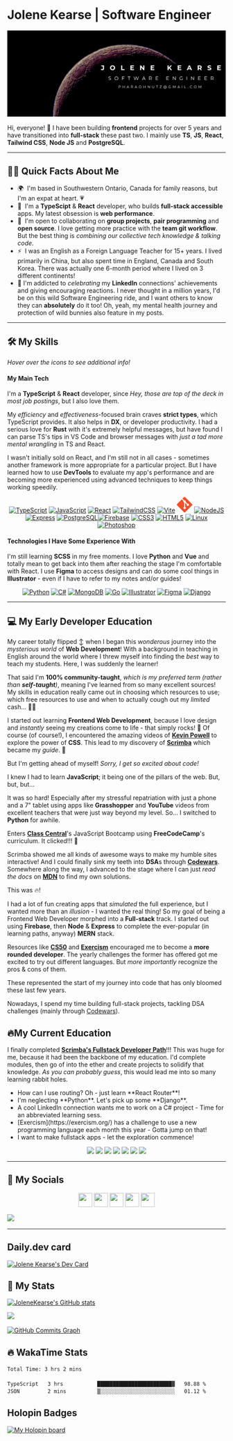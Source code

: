 
  <h1>Jolene Kearse | Software Engineer <img src="https://komarev.com/ghpvc/?username=JoleneKearse&style=flat-square&color=blue" alt=""/></h1>

<img src="github-readme.png">

Hi, everyone! 👋 I have been building **frontend** projects for over 5 years and have transitioned into **full-stack** these past two.  I mainly use **TS**, **JS**, **React**, **Tailwind CSS**, **Node JS** and **PostgreSQL**.

<hr>

## 🏃‍♀️ Quick Facts About Me

- 🌍  I'm based in Southwestern Ontario, Canada for family reasons, but I'm an expat at heart. 💗
- 🧠  I'm a **TypeScipt** & **React** developer, who builds **full-stack accessible** apps.  My latest obsession is **web performance**.
- 🤝  I'm open to collaborating on **group projects**, **pair programming** and **open source**. I love getting more practice with the **team git workflow**. But the best thing is *combining our collective tech knowledge & talking code*.
- ⚡  I was an English as a Foreign Language Teacher for 15+ years. I lived primarily in China, but also spent time in England, Canada and South Korea. There was actually one 6-month period where I lived on 3 different continents!
- 🥰 I'm addicted to _celebrating_ my **LinkedIn** connections' achievements and giving encouraging reactions.  I never thought in a million years, I'd be on this wild Software Engineering ride, and I want others to know they can **absolutely** do it too!  Oh, yeah, my mental health journey and protection of wild bunnies also feature in my posts.
<hr>

## 🛠️ My Skills

_Hover over the icons to see additional info!_

#### My Main Tech 

I'm a **TypeScript** & **React** developer, since _Hey, those are top of the deck in most job postings_, but I also love them.  

My _efficiency_ and _effectiveness_-focused brain craves **strict types**, which TypeScript provides.  It also helps in **DX**, or developer productivity.  I had a serious love for **Rust** with it's extremely helpful messages, but have found I can parse TS's tips in VS Code and browser messages with _just a tad more mental wrangling_ in TS and React.  

I wasn't initially sold on React, and I'm still not in all cases - sometimes another framework is more appropriate for a particular project.  But I have learned how to use **DevTools** to evaluate my app's performance and are becoming more experienced using advanced techniques to keep things working speedily.

<p align="center">
<a href="https://www.typescriptlang.org/" target="_blank" rel="noreferrer"><img src="https://raw.githubusercontent.com/danielcranney/readme-generator/main/public/icons/skills/typescript-colored.svg" width="36" height="36" alt="TypeScript" title="TypeScript: I love strictly-typed languages, so this satisfies this need in the JS realm." /></a>
<a href="https://developer.mozilla.org/en-US/docs/Web/JavaScript" target="_blank" rel="noreferrer"><img src="https://raw.githubusercontent.com/danielcranney/readme-generator/main/public/icons/skills/javascript-colored.svg" width="36" height="36" alt="JavaScript" title="JavaScript: My main language - I can even tackle 4 kyu codewars katas in it!"/></a>
<a href="https://reactjs.org/" target="_blank" rel="noreferrer"><img src="https://raw.githubusercontent.com/danielcranney/readme-generator/main/public/icons/skills/react-colored.svg" width="36" height="36" alt="React" title="React: My very first framework; working to get more and more advanced"/></a>
<a href="https://tailwindcss.com/" target="_blank" rel="noreferrer"><img src="https://raw.githubusercontent.com/danielcranney/readme-generator/main/public/icons/skills/tailwindcss-colored.svg" width="36" height="36" alt="TailwindCSS" title="Tailwind CSS: I'm now a full on convert" /></a>
<a href="https://vitejs.dev/" target="_blank" rel="noreferrer"><img src="https://raw.githubusercontent.com/danielcranney/readme-generator/main/public/icons/skills/vite-colored.svg" width="36" height="36" alt="Vite" title="Vite: A speedy build tool with great plugins to expand it's capabilities." /></a>
<a href="https://www.adobe.com/uk/products/photoshop.html" target="_blank" rel="noreferrer"><img src="https://github.com/devicons/devicon/blob/master/icons/git/git-original.svg" width="36" height="36" alt="Git" title="Git: Experience working with teams not just little old me"/></a>
    <a href="https://nodejs.org/en/" target="_blank" rel="noreferrer"><img src="https://raw.githubusercontent.com/danielcranney/readme-generator/main/public/icons/skills/nodejs-colored.svg" width="36" height="36" alt="NodeJS" title="NodeJS: Still a strong contender" /></a>
  <a href="https://expressjs.com/" target="_blank" rel="noreferrer"><img src="https://raw.githubusercontent.com/danielcranney/readme-generator/main/public/icons/skills/express-colored.svg" width="36" height="36" alt="Express" title="Express: A simple Node JS framework" /></a>
  <a href="https://www.postgresql.org/" target="_blank" rel="noreferrer"><img src="https://raw.githubusercontent.com/danielcranney/readme-generator/main/public/icons/skills/postgresql-colored.svg" width="36" height="36" alt="PostgreSQL" title="PostgreSQL: I love the simplicity & power of this database tech! /></a> 
<a href="https://firebase.google.com/" target="_blank" rel="noreferrer"><img src="https://raw.githubusercontent.com/danielcranney/readme-generator/main/public/icons/skills/firebase-colored.svg" width="36" height="36" alt="Firebase" title="Firebase: A solid & simple backend" /></a>
<a href="https://www.w3.org/TR/CSS/#css" target="_blank" rel="noreferrer"><img src="https://raw.githubusercontent.com/danielcranney/readme-generator/main/public/icons/skills/css3-colored.svg" width="36" height="36" alt="CSS3" title="CSS3: My go-to happy place"/></a>
<a href="https://developer.mozilla.org/en-US/docs/Glossary/HTML5" target="_blank" rel="noreferrer"><img src="https://raw.githubusercontent.com/danielcranney/readme-generator/main/public/icons/skills/html5-colored.svg" width="36" height="36" alt="HTML5" title="HTML5: Practice using forms, meter, abbr, and other obscure tags"/></a>
<a href="https://www.linux.org" target="_blank" rel="noreferrer"><img src="https://raw.githubusercontent.com/danielcranney/readme-generator/main/public/icons/skills/linux-colored.svg" width="36" height="36" alt="Linux" title="Linux: I love using Fedora WSL2 to code even though it adds higher complexity" /></a>
<a href="https://www.adobe.com/uk/products/photoshop.html" target="_blank" rel="noreferrer"><img src="https://raw.githubusercontent.com/danielcranney/readme-generator/main/public/icons/skills/photoshop-colored.svg" width="36" height="36" alt="Photoshop" title="Photoshop: My mainstay for roughly 20 years"/></a>
</p>

#### Technologies I Have Some Experience With

I'm still learning **SCSS** in my free moments. I love **Python** and **Vue** and totally mean to get back into them after reaching the stage I'm comfortable with React. I use **Figma** to access designs and can do some cool things in **Illustrator** - even if I have to refer to my notes and/or guides!

<p align="center">
<a href="https://www.python.org/" target="_blank" rel="noreferrer"><img src="https://raw.githubusercontent.com/danielcranney/readme-generator/main/public/icons/skills/python-colored.svg" width="36" height="36" alt="Python" title="Python: My go-to for utility apps"/></a>
<a href="https://docs.microsoft.com/en-us/dotnet/csharp/" target="_blank" rel="noreferrer"><img src="https://raw.githubusercontent.com/danielcranney/readme-generator/main/public/icons/skills/csharp-colored.svg" width="36" height="36" alt="C#" title="C#: I loved speed learning this to work on a collaborative project."/></a>                 
  <a href="https://www.mongodb.com/" target="_blank" rel="noreferrer"><img src="https://raw.githubusercontent.com/danielcranney/readme-generator/main/public/icons/skills/mongodb-colored.svg" width="36" height="36" alt="MongoDB" title="MongoDB: I have experience although I've moved more towards SQL" /></a>
<a href="https://go.dev/doc/" target="_blank" rel="noreferrer"><img src="https://raw.githubusercontent.com/danielcranney/readme-generator/main/public/icons/skills/go-colored.svg" width="36" height="36" alt="Go" title="Go: Had to take a tiny step back to focus on Rust, but will definitely return!" /></a>
<a href="adobe.com/uk/products/illustrator.html" target="_blank" rel="noreferrer"><img src="https://raw.githubusercontent.com/danielcranney/readme-generator/main/public/icons/skills/illustrator-colored.svg" width="36" height="36" alt="Illustrator" title="Illustrator: Need to refer to notes, but capable"/></a>
<a href="https://www.figma.com/" target="_blank" rel="noreferrer"><img src="https://raw.githubusercontent.com/danielcranney/readme-generator/main/public/icons/skills/figma-colored.svg" width="36" height="36" alt="Figma" title="Figma: Read-only at this stage"/></a>
<a href="https://www.djangoproject.com/" target="_blank" rel="noreferrer"><img src="https://raw.githubusercontent.com/danielcranney/readme-generator/main/public/icons/skills/django-colored.svg" width="36" height="36" alt="Django" title="Django: I've just started using this, but already love it!" /></a>                
</p>

<hr>

## 💻 My Early Developer Education

My career totally flipped ↕️ when I began this *wonderous* journey into the *mysterious world* of **Web Development**!  With a background in teaching in English around the world where I threw myself into finding the *best* way to teach my students.  Here, I was suddenly the learner!

That said I'm **100% community-taught**, _which is my preferred term (rather than **self-taught**)_, meaning I've learned from so many excellent sources!   My skills in education really came out in choosing which resources to use; which free resources to use and when to actually cough out my *limited* cash... 🫦🤑

I started out learning **Frontend Web Development**, because I love design and *instantly* seeing my creations come to life - that simply rocks! 🎸  Of course (of course!), I encountered the amazing videos of **[Kevin Powell](https://www.kevinpowell.co/)** to explore the power of **CSS**.  This lead to my discovery of **[Scrimba](https://scrimba.com/)** which became my *guide*. 🧭

But I'm getting ahead of myself!  *Sorry, I get so excited about code!*

I knew I had to learn **JavaScript**; it being one of the pillars of the web.  But, but, but...

It was so hard!  Especially after my stressful repatriation with just a phone and a 7" tablet using apps like **Grasshopper** and **YouTube** videos from excellent teachers that were just way beyond my level.  So... I switched to **Python** for awhile.

Enters **[Class Central](https://www.youtube.com/results?search_query=class+central+javascript)**'s JavaScript Bootcamp using **FreeCodeCamp**'s curriculum.  It clicked!!!  💃  

Scrimba showed me all kinds of awesome ways to make my humble sites interactive!  And I could finally sink my teeth into **DSA**s through **[Codewars](https://www.codewars.com/)**.  Somewhere along the way, I advanced to the stage where I can just _read the docs_ on **[MDN](https://developer.mozilla.org/en-US//)** to find my own solutions.

This was 🔥!  

I had a lot of fun creating apps that *simulated* the full experience, but I wanted more than an *illusion* - I wanted the real thing!  So my goal of being a Frontend Web Developer morphed into a **Full-stack** track.  I started out using **Firebase**, then **Node** & **Express** to complete the ever-popular (in learning paths, anyway) **MERN** stack.

Resources like **[CS50](https://pll.harvard.edu/course/cs50-introduction-computer-science)** and **[Exercism](https://exercism.org/)** encouraged me to become a **more rounded developer**.  The yearly challenges the former has offered got me excited to try out different languages.  But *more importantly* recognize the pros & cons of them.  

These represented the start of my journey into code that has only bloomed these last few years.  

Nowadays, I spend my time building full-stack projects, tackling DSA challenges (mainly through [Codewars](https://www.codewars.com/users/PharaohNutz)). 

## 🔥My Current Education

I finally completed **[Scrimba's Fullstack Developer Path](https://scrimba.com/fullstack-path-c0fullstack)**!!!  This was huge for me, because it had been the backbone of my education.  I'd complete modules, then go of into the ether and create projects to solidify that knowledge.  _As you can probably guess_, this would lead me into so many learning rabbit holes.  

<ul>
  <li>How can I use routing? Oh - just learn **React Router**!</li>
  <li>I'm neglecting **Python**.  Let's pick up some **Django**.</li>
  <li>A cool LinkedIn connection wants me to work on a C# project - Time for an abbreviated learning sess.</li>
  <li>[Exercism](https://exercism.org/) has a challenge to use a new programming language each month this year - Gotta jump on that!</li>
  <li>I want to make fullstack apps - let the exploration commence!</li>
</ul>



<p align="center">
  <a href="https://scrimba.com/" target="_blank" rel="noreferrer"><img src="https://img.shields.io/badge/scrimba-2B283A?style=for-the-badge&logo=scrimba&logoColor=white"></a> <a href="https://www.freecodecamp.org/" target="_blank" rel="noreferrer"><img src="https://img.shields.io/badge/freecodecamp-27273D?style=for-the-badge&logo=freecodecamp&logoColor=white"></a>  <a href="https://developer.mozilla.org/en-US//" target="_blank" rel="noreferrer"><img src="https://img.shields.io/badge/MDN_Web_Docs-black?style=for-the-badge&logo=mdnwebdocs&logoColor=white"></a>  <a href="https://www.udemy.com/" target="_blank" rel="noreferrer"><img src="https://img.shields.io/badge/Udemy-EC5252?style=for-the-badge&logo=Udemy&logoColor=white"></a>  <a href="https://www.futurelearn.com/" target="_blank" rel="noreferrer"><img src="https://img.shields.io/badge/Future%20Learn-000000?style=for-the-badge&logo=futurelearn&logoColor=white"></a>  <a href="https://www.edx.org/" target="_blank" rel="noreferrer"><img src="https://img.shields.io/badge/Edx-193A3E?style=for-the-badge&logo=edx&logoColor=white"></a>  <a href="https://www.coursera.org/" target="_blank" rel="noreferrer"><img src="https://img.shields.io/badge/Coursera-0056D2?style=for-the-badge&logo=Coursera&logoColor=white"></a>
</p>

<hr>

## 📣 My Socials

<p align="center"> <a href="https://www.linkedin.com/in/jolene-kearse-2562ba218/" target="_blank" rel="noreferrer"><img src="https://raw.githubusercontent.com/danielcranney/readme-generator/main/public/icons/socials/linkedin.svg" width="32" height="32" /></a> 
<a href="https://www.github.com/JoleneKearse" target="_blank" rel="noreferrer"><img src="https://raw.githubusercontent.com/danielcranney/readme-generator/main/public/icons/socials/github.svg" width="32" height="32" /></a> 
<a href="https://discord.com/users/Jolene#8258" target="_blank" rel="noreferrer"><img src="https://raw.githubusercontent.com/danielcranney/readme-generator/main/public/icons/socials/discord.svg" width="32" height="32" /></a>
<a href="https://www.twitter.com/FromJolene" target="_blank" rel="noreferrer"><img src="https://raw.githubusercontent.com/danielcranney/readme-generator/main/public/icons/socials/twitter.svg" width="32" height="32" /></a> 
<a href="https://www.codepen.io/EnglishWithJolene" target="_blank" rel="noreferrer"><img src="https://raw.githubusercontent.com/danielcranney/readme-generator/main/public/icons/socials/codepen.svg" width="32" height="32" /></a>

<a href="https://www.twitter.com/FromJolene" target="_blank" rel="noreferrer"><img
                  src="https://img.shields.io/twitter/follow/FromJolene?logo=twitter&style=for-the-badge&color=0891b2&labelColor=1c1917"
                /></a>

<hr>

## Daily.dev card 

<a href="https://app.daily.dev/jolenek"><img src="https://api.daily.dev/devcards/v2/uquWdygd7S7azFvRNHB8n.png?type=default&r=ckh" width="356" alt="Jolene Kearse's Dev Card"/></a>
  
## 🧮 My Stats

<a href="http://www.github.com/JoleneKearse"><img src="https://github-readme-stats.vercel.app/api?username=JoleneKearse&show_icons=true&hide=&count_private=true&title_color=0891b2&text_color=ffffff&icon_color=0891b2&bg_color=1c1917&hide_border=true&show_icons=true" alt="JoleneKearse's GitHub stats" /></a>

<a href="http://www.github.com/JoleneKearse"><img src="https://github-readme-streak-stats.herokuapp.com/?user=JoleneKearse&stroke=ffffff&background=1c1917&ring=0891b2&fire=0891b2&currStreakNum=ffffff&currStreakLabel=0891b2&sideNums=ffffff&sideLabels=ffffff&dates=ffffff&hide_border=true" /></a>

<a href="http://www.github.com/JoleneKearse"><img src="https://activity-graph.herokuapp.com/graph?username=JoleneKearse&bg_color=1c1917&color=ffffff&line=0891b2&point=ffffff&area_color=1c1917&area=true&hide_border=true&custom_title=GitHub%20Commits%20Graph" alt="GitHub Commits Graph" /></a>

## 🔥 WakaTime Stats
<div>

<!--START_SECTION:waka-->

```txt
Total Time: 3 hrs 2 mins

TypeScript   3 hrs           ████████████████████████▓   98.88 %
JSON         2 mins          ▒░░░░░░░░░░░░░░░░░░░░░░░░   01.12 %
```

<!--END_SECTION:waka-->


## Holopin Badges

[![My Holopin board](https://holopin.me/@pharaohnutz)](https://holopin.io/@pharaohnutz)
